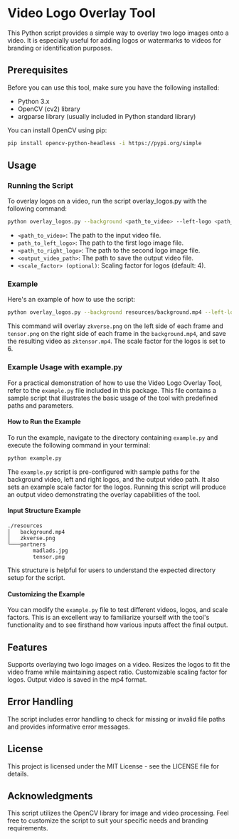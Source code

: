 # Video Logo Overlay Tool
This Python script provides a simple way to overlay two logo images onto a video. It is especially useful for adding logos or watermarks to videos for branding or identification purposes.

## Prerequisites
Before you can use this tool, make sure you have the following installed:

- Python 3.x
- OpenCV (cv2) library
- argparse library (usually included in Python standard library)

You can install OpenCV using pip:

```bash
pip install opencv-python-headless -i https://pypi.org/simple 
```
## Usage
### Running the Script
To overlay logos on a video, run the script overlay_logos.py with the following command:
```bash
python overlay_logos.py --background <path_to_video> --left-logo <path_to_left_logo> --right-logo <path_to_right_logo> --output <output_video_path> --scale_factor <scale_factor>
```

- `<path_to_video>`: The path to the input video file.
- `path_to_left_logo>`: The path to the first logo image file.
- `<path_to_right_logo>`: The path to the second logo image file.
- `<output_video_path>`: The path to save the output video file.
- `<scale_factor> (optional)`: Scaling factor for logos (default: 4).
### Example
Here's an example of how to use the script:

```bash
python overlay_logos.py --background resources/background.mp4 --left-logo resources/zkverse.png --right-logo resources/partners/tensor.png --output output/zktensor.mp4 --scale_factor 6
```

This command will overlay `zkverse.png` on the left side of each frame and `tensor.png` on the right side of each frame in the `background.mp4`, and save the resulting video as `zktensor.mp4`. The scale factor for the logos is set to 6.

### Example Usage with example.py
For a practical demonstration of how to use the Video Logo Overlay Tool, refer to the `example.py` file included in this package. This file contains a sample script that illustrates the basic usage of the tool with predefined paths and parameters.

#### How to Run the Example
To run the example, navigate to the directory containing `example.py` and execute the following command in your terminal:

```bash
python example.py
```

The `example.py` script is pre-configured with sample paths for the background video, left and right logos, and the output video path. It also sets an example scale factor for the logos. Running this script will produce an output video demonstrating the overlay capabilities of the tool.

#### Input Structure Example
```
./resources
│   background.mp4
│   zkverse.png
└───partners
        madlads.jpg
        tensor.png
```

This structure is helpful for users to understand the expected directory setup for the script.

#### Customizing the Example
You can modify the `example.py` file to test different videos, logos, and scale factors. This is an excellent way to familiarize yourself with the tool's functionality and to see firsthand how various inputs affect the final output.

## Features
Supports overlaying two logo images on a video.
Resizes the logos to fit the video frame while maintaining aspect ratio.
Customizable scaling factor for logos.
Output video is saved in the mp4 format.
## Error Handling
The script includes error handling to check for missing or invalid file paths and provides informative error messages.

## License
This project is licensed under the MIT License - see the LICENSE file for details.

## Acknowledgments
This script utilizes the OpenCV library for image and video processing.
Feel free to customize the script to suit your specific needs and branding requirements.